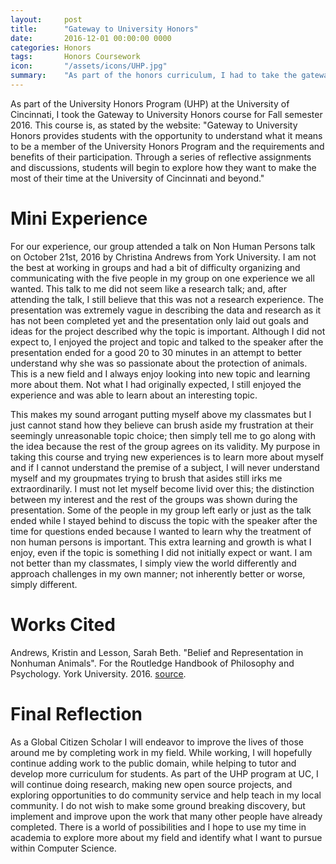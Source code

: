 ```yaml
---
layout:     post
title:      "Gateway to University Honors"
date:       2016-12-01 00:00:00 0000
categories: Honors
tags:       Honors Coursework
icon:       "/assets/icons/UHP.jpg"
summary: 	"As part of the honors curriculum, I had to take the gateway to honors course. This is the introductory course to University Honors Program at UC. To read more about my experience, click the link above."
---
```


As part of the University Honors Program (UHP) at the University of Cincinnati, I took the Gateway to University Honors course for Fall semester 2016. This course is, as stated by the website: "Gateway to University Honors provides students with the opportunity to understand what it means to be a member of the University Honors Program and the requirements and benefits of their participation. Through a series of reflective assignments and discussions, students will begin to explore how they want to make the most of their time at the University of Cincinnati and beyond."

# Mini Experience

For our experience, our group attended a talk on Non Human Persons talk on October 21st, 2016 by Christina Andrews from York University. I am not the best at working in groups and had a bit of difficulty organizing and communicating with the five people in my group on one experience we all wanted. This talk to me did not seem like a research talk; and, after attending the talk, I still believe that this was not a research experience. The presentation was extremely vague in describing the data and research as it has not been completed yet and the presentation only laid out goals and ideas for the project described why the topic is important. Although I did not expect to, I enjoyed the project and topic and talked to the speaker after the presentation ended for a good 20 to 30 minutes in an attempt to better understand why she was so passionate about the protection of animals. This is a new field and I always enjoy looking into new topic and learning more about them. Not what I had originally expected, I still enjoyed the experience and was able to learn about an interesting topic.

This makes my sound arrogant putting myself above my classmates but I just cannot stand how they believe can brush aside my frustration at their seemingly unreasonable topic choice; then simply tell me to go along with the idea because the rest of the group agrees on its validity. My purpose in taking this course and trying new experiences is to learn more about myself and if I cannot understand the premise of a subject, I will never understand myself and my groupmates trying to brush that asides still irks me extraordinarily. I must not let myself become livid over this; the distinction between my interest and the rest of the groups was shown during the presentation. Some of the people in my group left early or just as the talk ended while I stayed behind to discuss the topic with the speaker after the time for questions ended because I wanted to learn why the treatment of non human persons is important. This extra learning and growth is what I enjoy, even if the topic is something I did not initially expect or want. I am not better than my classmates, I simply view the world differently and approach challenges in my own manner; not inherently better or worse, simply different.

# Works Cited

Andrews, Kristin and Lesson, Sarah Beth. "Belief and Representation in Nonhuman Animals". For the Routledge Handbook of Philosophy and Psychology. York University. 2016. [source](http://kristin-andrews.weebly.com/uploads/3/7/6/4/37646969/lesson_and_andrews_belief_and_representation_in_nonhuman_animals.pdf).

# Final Reflection

As a Global Citizen Scholar I will endeavor to improve the lives of those around me by completing work in my field. While working, I will hopefully continue adding work to the public domain, while helping to tutor and develop more curriculum for students. As part of the UHP program at UC, I will continue doing research, making new open source projects, and exploring opportunities to do community service and help teach in my local community. I do not wish to make some ground breaking discovery, but implement and improve upon the work that many other people have already completed. There is a world of possibilities and I hope to use my time in academia to explore more about my field and identify what I want to pursue within Computer Science.